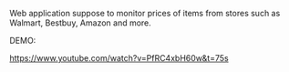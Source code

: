 Web application suppose to monitor prices of items from stores such as Walmart, Bestbuy, Amazon and more. 


DEMO:

https://www.youtube.com/watch?v=PfRC4xbH60w&t=75s
